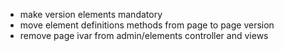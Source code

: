 - make version elements mandatory
- move element definitions methods from page to page version
- remove page ivar from admin/elements controller and views
